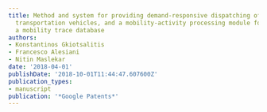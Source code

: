 ```yaml
---
title: Method and system for providing demand-responsive dispatching of a fleet of
  transportation vehicles, and a mobility-activity processing module for providing
  a mobility trace database
authors:
- Konstantinos Gkiotsalitis
- Francesco Alesiani
- Nitin Maslekar
date: '2018-04-01'
publishDate: '2018-10-01T11:44:47.607600Z'
publication_types:
- manuscript
publication: '*Google Patents*'
---
```

